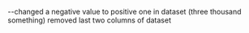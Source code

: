--changed a negative value to positive one in dataset (three thousand something)
removed last two columns of dataset
